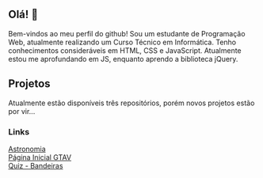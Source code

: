 ## Olá! 👋

Bem-vindos ao meu perfil do github!
Sou um estudante de Programação Web, atualmente realizando um Curso Técnico em Informática.
Tenho conhecimentos consideráveis em HTML, CSS e JavaScript. Atualmente estou me aprofundando em JS, enquanto aprendo a biblioteca jQuery.

## Projetos
Atualmente estão disponíveis três repositórios, porém novos projetos estão por vir...

### Links
[Astronomia](https://mariogu13.github.io/astronomia)<br>
[Página Inicial GTAV](https://mariogu13.github.io/projeto-gta)<br>
[Quiz - Bandeiras](https://mariogu13.github.io/quiz-bandeiras)

<!--
**mariogu13/mariogu13** is a ✨ _special_ ✨ repository because its `README.md` (this file) appears on your GitHub profile.

Here are some ideas to get you started:

- 🔭 I’m currently working on ...
- 🌱 I’m currently learning ...
- 👯 I’m looking to collaborate on ...
- 🤔 I’m looking for help with ...
- 💬 Ask me about ...
- 📫 How to reach me: ...
- 😄 Pronouns: ...
- ⚡ Fun fact: ...
-->
